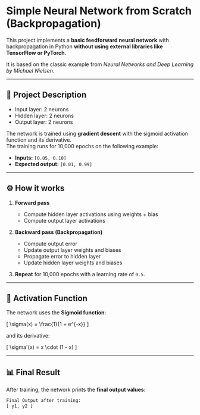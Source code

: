 # Simple Neural Network from Scratch (Backpropagation)

This project implements a **basic feedforward neural network** with backpropagation in Python **without using external libraries like TensorFlow or PyTorch**.  

It is based on the classic example from *Neural Networks and Deep Learning by Michael Nielsen*.

---

## 📌 Project Description
- Input layer: 2 neurons  
- Hidden layer: 2 neurons  
- Output layer: 2 neurons  

The network is trained using **gradient descent** with the sigmoid activation function and its derivative.  
The training runs for 10,000 epochs on the following example:

- **Inputs:** `[0.05, 0.10]`
- **Expected output:** `[0.01, 0.99]`

---

## ⚙️ How it works
1. **Forward pass**  
   - Compute hidden layer activations using weights + bias  
   - Compute output layer activations  

2. **Backward pass (Backpropagation)**  
   - Compute output error  
   - Update output layer weights and biases  
   - Propagate error to hidden layer  
   - Update hidden layer weights and biases  

3. **Repeat** for 10,000 epochs with a learning rate of `0.5`.

---

## 🧮 Activation Function
The network uses the **Sigmoid function**:

\[
\sigma(x) = \frac{1}{1 + e^{-x}}
\]

and its derivative:

\[
\sigma'(x) = x \cdot (1 - x)
\]

---

## 📊 Final Result
After training, the network prints the **final output values**:

```python
Final Output after training:
[ y1, y2 ]
